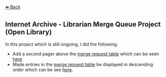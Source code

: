 [⬅️ Back](https://vintagemind.github.io/)


## Internet Archive - Librarian Merge Queue Project (Open Library)

In this project which is still ongoing, I did the following:

  - Add a second pager above the [merge request table](https://openlibrary.org/merges) which can be seen [here](https://github.com/internetarchive/openlibrary/issues/6781).
  - Made entries in the [merge request table](https://openlibrary.org/merges) be displayed in descending order which can be see [here](https://github.com/internetarchive/openlibrary/issues/6780).
